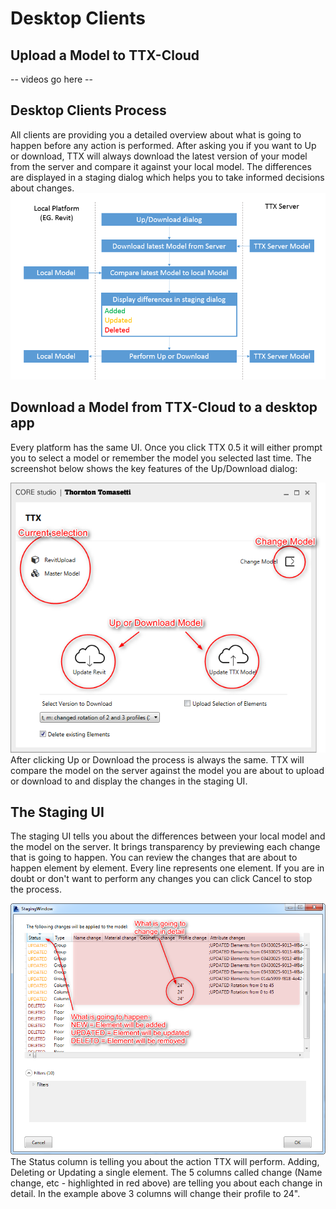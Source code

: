 # Desktop Clients

## Upload a Model to TTX-Cloud
-- videos go here --


## Desktop Clients Process
All clients are providing you a detailed overview about what is going to happen before any action is performed. After asking you if you want to Up or download, TTX will always download the latest version of your model from the server and compare it against your local model. The differences are displayed in a staging dialog which helps you to take informed decisions about changes.
![](images/UI/StagingProcess.png)

## Download a Model from TTX-Cloud to a desktop app
Every platform has the same UI. Once you click TTX 0.5 it will either prompt you to select a model or remember the model you selected last time. The screenshot below shows the key features of the Up/Download dialog:

![](images/UI/UpDownloadDialog.png)
After clicking Up or Download the process is always the same. TTX will compare the model on the server against the model you are about to upload or download to and display the changes in the staging UI.
## The Staging UI
The staging UI tells you about the differences between your local model and the model on the server. It brings transparency by previewing each change that is going to happen. You can review the changes that are about to happen element by element. Every line represents one element. If you are in doubt or don't want to perform any changes you can click Cancel to stop the process.

![](images/UI/StagingWindow.png)
The Status column is telling you about the action TTX will perform. Adding, Deleting or Updating a single element. The 5 columns called change (Name change, etc - highlighted in red above) are telling you about each change in detail. In the example above 3 columns will change their profile to 24". 
